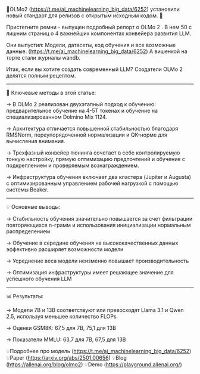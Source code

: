 🎉OLMo2 (https://t.me/ai_machinelearning_big_data/6252) установили новый стандарт для релизов с открытым исходным кодом. 🫡

Пристегните ремни - выпущен подробный репорт о OLMo 2 . В нем 50 с лишним страниц о 4 важнейших компонентах конвейера развития LLM.

Они выпустил: Модели, датасеты, код обучения и все возможные данные. (https://t.me/ai_machinelearning_big_data/6252) А вишенкой на торте стали журналы wandb.

Итак, если вы хотите создать современный LLM? Создатели OLMo 2 делятся полным рецептом.

-----

🔧 Ключевые методы в этой статье:

→ В OLMo 2 реализован двухэтапный подход к обучению: предварительное обучение на 4-5T токенах и  обучение на специализированном Dolmino Mix 1124.

→ Архитектура отличается повышенной стабильностью благодаря RMSNorm, переупорядоченной нормализации и QK-норме для вычисления внимания.

→ Трехфазный конвейер тюнинга сочетает в себе контролируемую тонкую настройку, прямую оптимизацию предпочтений и обучение с подкреплением и проверяемым вознаграждением.

→ Инфраструктура обучения включает два кластера (Jupiter и Augusta) с оптимизированным управлением рабочей нагрузкой с помощью системы Beaker.

-----

💡 Основные выводы:

→ Стабильность обучения значительно повышается за счет фильтрации повторяющихся n-грамм и использования инициализации нормальным распределением

→ Обучение в середине обучения на высококачественных данных эффективно расширяет возможности модели

→ Усреднение веса модели неизменно повышает производительность

→ Оптимизация инфраструктуры имеет решающее значение для успешного обучения LLM

-----

📊 Результаты:

→ Модели 7B и 13B соответствуют или превосходят Llama 3.1 и Qwen 2.5, используя меньшее количество FLOPs

→ Оценки GSM8K: 67,5 для 7B, 75,1 для 13B

→ Показатели MMLU: 63,7 для 7B, 67,5 для 13B

💡Подробнее про модель (https://t.me/ai_machinelearning_big_data/6252)
💡Paper (https://arxiv.org/abs/2501.00656)
💡Blog (https://allenai.org/blog/olmo2)
💡Demo (https://playground.allenai.org/)